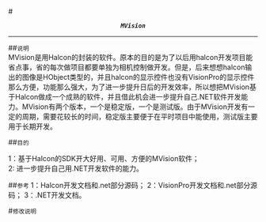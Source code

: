 #<p align="center">***`MVision`***</p>

---
##`说明`  
MVision是用Halcon的封装的软件。原本的目的是为了以后用halcon开发项目能省点事，省的每次做项目都要单独为相机控制做开发。但是，后来想想halcon输出的图像是HObject类型的，并且halcon的显示控件也没有VisionPro的显示控件那么方便，功能那么强大，为了进一步提升日后的开发效率，所以想把MVision基于Halcon做成一个成熟的软件，并且借此机会进一步提升自己.NET软件开发能力。MVision有两个版本，一个是稳定版，一个是测试版。由于MVision开发有一定的周期，需要花较长的时间，稳定版主要便于在平时项目中能使用，测试版主要用于长期开发。

##`目的`

1：基于Halcon的SDK开大好用、可用、方便的MVision软件；   
2: 进一步提升自己用.NET开发软件的能力。

##`参考`
1：Halcon开发文档和.net部分源码；
2：VisionPro开发文档和.net部分源码；
3：.NET开发文档。

#`修改说明`

